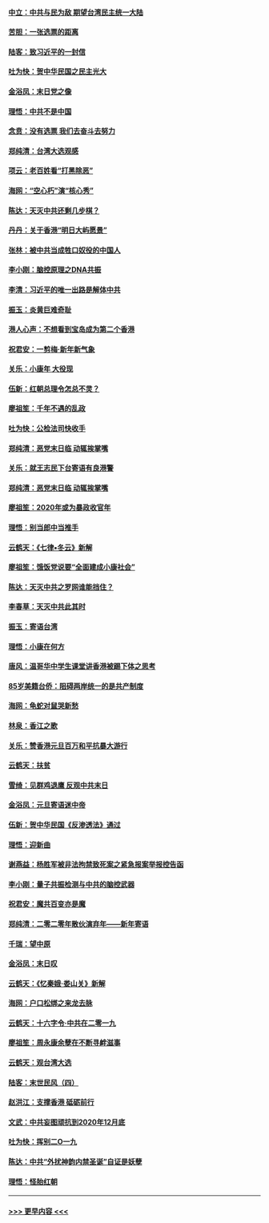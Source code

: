 #### [中立：中共与民为敌 期望台湾民主统一大陆](../pages/nsc993/n11790392.md?t=01140322) 
#### [苦胆：一张选票的距离](../pages/nsc993/n11788914.md?t=01140322) 
#### [陆客：致习近平的一封信](../pages/nsc993/n11788867.md?t=01140322) 
#### [吐为快：贺中华民国之民主光大](../pages/nsc993/n11788618.md?t=01140322) 
#### [金浴凤：末日党之像](../pages/nsc993/n11787475.md?t=01140322) 
#### [理悟：中共不是中国](../pages/nsc993/n11787463.md?t=01140322) 
#### [念贲：没有选票  我们去奋斗去努力](../pages/nsc993/n11787398.md?t=01140322) 
#### [郑纯清：台湾大选观感](../pages/nsc993/n11786210.md?t=01140322) 
#### [项云：老百姓看“打黑除恶”](../pages/nsc993/n11785398.md?t=01140322) 
#### [海网：“空心朽”演“核心秀”](../pages/nsc993/n11783874.md?t=01140322) 
#### [陈达：天灭中共还剩几步棋？](../pages/nsc993/n11783719.md?t=01140322) 
#### [丹丹：关于香港“明日大屿愿景”](../pages/nsc993/n11783273.md?t=01140322) 
#### [张林：被中共当成牲口奴役的中国人](../pages/nsc993/n11782397.md?t=01140322) 
#### [李小刚：脑控原理之DNA共振](../pages/nsc993/n11780962.md?t=01140322) 
#### [李清：习近平的唯一出路是解体中共](../pages/nsc993/n11780866.md?t=01140322) 
#### [振玉：炎黄巨难奇耻](../pages/nsc993/n11779632.md?t=01140322) 
#### [港人心声：不想看到宝岛成为第二个香港](../pages/nsc993/n11778817.md?t=01140322) 
#### [祝君安：一剪梅‧新年新气象](../pages/nsc993/n11776340.md?t=01140322) 
#### [关乐：小康年 大役现](../pages/nsc993/n11774213.md?t=01140322) 
#### [伍新：红朝总理令怎总不灵？](../pages/nsc993/n11770813.md?t=01140322) 
#### [廖祖笙：千年不遇的乱政](../pages/nsc993/n11770373.md?t=01140322) 
#### [吐为快：公检法司快收手](../pages/nsc993/n11770359.md?t=01140322) 
#### [郑纯清：恶党末日临 动辄挨掌嘴](../pages/nsc993/n11769912.md?t=01140322) 
#### [关乐：就王志民下台寄语有良港警](../pages/nsc993/n11769903.md?t=01140322) 
#### [郑纯清：恶党末日临 动辄挨掌嘴](../pages/nsc993/n11769356.md?t=01140322) 
#### [廖祖笙：2020年或为暴政收官年](../pages/nsc993/n11768216.md?t=01140322) 
#### [理悟：别当郎中当推手](../pages/nsc993/n11768243.md?t=01140322) 
#### [云鹤天：《七律▪冬云》新解](../pages/nsc993/n11768204.md?t=01140322) 
#### [廖祖笙：饿饭党说要“全面建成小康社会”](../pages/nsc993/n11767482.md?t=01140322) 
#### [陈达：天灭中共之罗网谁能挡住？](../pages/nsc993/n11767465.md?t=01140322) 
#### [李春草：天灭中共此其时](../pages/nsc993/n11767452.md?t=01140322) 
#### [振玉：寄语台湾](../pages/nsc993/n11767432.md?t=01140322) 
#### [理悟：小康在何方](../pages/nsc993/n11767394.md?t=01140322) 
#### [唐风：温哥华中学生课堂讲香港被踢下体之思考](../pages/nsc993/n11766848.md?t=01140322) 
#### [85岁美籍台侨：阻碍两岸统一的是共产制度](../pages/nsc993/n11765043.md?t=01140322) 
#### [海网：龟蛇对鼠哭新愁](../pages/nsc993/n11764895.md?t=01140322) 
#### [林泉：香江之歌](../pages/nsc993/n11764415.md?t=01140322) 
#### [关乐：赞香港元旦百万和平抗暴大游行](../pages/nsc993/n11764382.md?t=01140322) 
#### [云鹤天：扶贫](../pages/nsc993/n11764245.md?t=01140322) 
#### [雪绮：见群鸡退鹰  反观中共末日](../pages/nsc993/n11762112.md?t=01140322) 
#### [金浴凤：元旦寄语迷中帝](../pages/nsc993/n11761788.md?t=01140322) 
#### [伍新：贺中华民国《反渗透法》通过](../pages/nsc993/n11761994.md?t=01140322) 
#### [理悟：迎新曲](../pages/nsc993/n11761152.md?t=01140322) 
#### [谢燕益：杨胜军被非法拘禁致死案之紧急报案举报控告函](../pages/nsc993/n11756134.md?t=01140322) 
#### [李小刚：量子共振检测与中共的脑控武器](../pages/nsc993/n11754518.md?t=01140322) 
#### [祝君安：魔共百变亦是魔](../pages/nsc993/n11754469.md?t=01140322) 
#### [郑纯清：二零二零年散伙演弃年——新年寄语](../pages/nsc993/n11754195.md?t=01140322) 
#### [千瑞：望中原](../pages/nsc993/n11754159.md?t=01140322) 
#### [金浴凤：末日叹](../pages/nsc993/n11752359.md?t=01140322) 
#### [云鹤天：《忆秦娥‧娄山关》新解](../pages/nsc993/n11752348.md?t=01140322) 
#### [海网：户口松绑之来龙去脉](../pages/nsc993/n11752328.md?t=01140322) 
#### [云鹤天：十六字令‧中共在二零一九](../pages/nsc993/n11752305.md?t=01140322) 
#### [廖祖笙：周永康余孽在不断寻衅滋事](../pages/nsc993/n11751013.md?t=01140322) 
#### [云鹤天：观台湾大选](../pages/nsc993/n11751007.md?t=01140322) 
#### [陆客：末世民风（四）](../pages/nsc993/n11749203.md?t=01140322) 
#### [赵洪江：支撑香港 砥砺前行](../pages/nsc993/n11748482.md?t=01140322) 
#### [文武：中共妄图顽抗到2020年12月底](../pages/nsc993/n11748446.md?t=01140322) 
#### [吐为快：挥别二O一九](../pages/nsc993/n11748411.md?t=01140322) 
#### [陈达：中共“外扰神韵内禁圣诞”自证是妖孽](../pages/nsc993/n11748226.md?t=01140322) 
#### [理悟：怪胎红朝](../pages/nsc993/n11748206.md?t=01140322) 

----
#### [ >>> 更早内容 <<< ](../indexes/nsc993-earlier.md)
